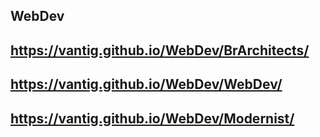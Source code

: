 ## WebDev

https://vantig.github.io/WebDev/BrArchitects/
---
https://vantig.github.io/WebDev/WebDev/
---
https://vantig.github.io/WebDev/Modernist/
---

